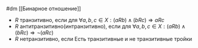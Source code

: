 #dm 
[[Бинарное отношение]]

- $R$ транзитивно, если для $\forall a,b,c \in X: (aRb) \land (bRc) \Rightarrow aRc$
- $R$ антитранзитивно(интранзитивно), если для $\forall a,b,c \in X: (aRb) \land (bRc) \Rightarrow \neg(aRc)$
- $R$ нетранзитивно, если Есть транзитивные и не транзитивные тройки